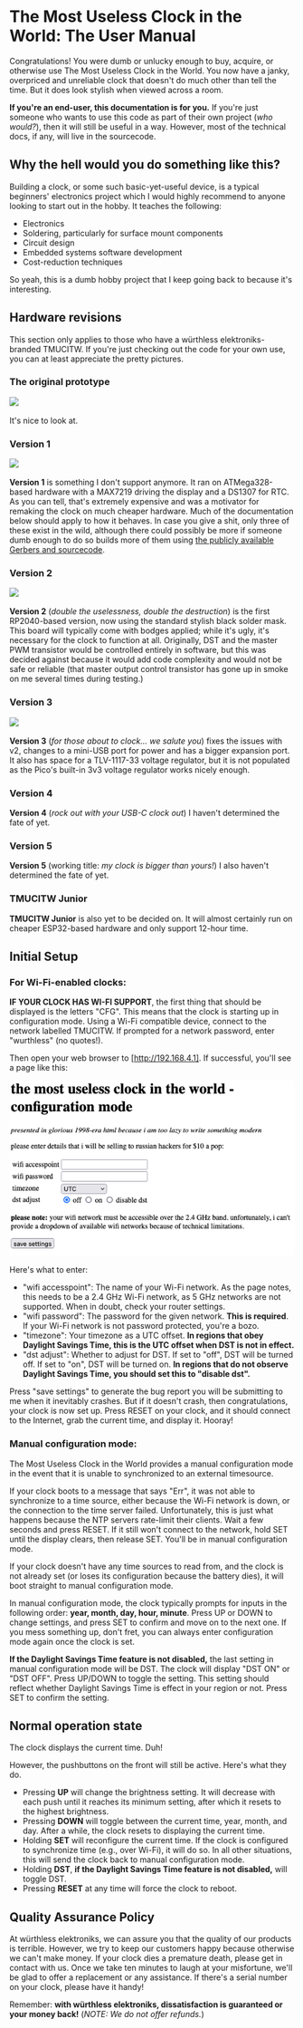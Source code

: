 # The Most Useless Clock in the World: The User Manual

Congratulations! You were dumb or unlucky enough to buy, acquire, or otherwise use The Most Useless Clock in the World. You now have a janky, overpriced and unreliable clock that doesn't do much other than tell the time. But it does look stylish when viewed across a room.

**If you're an end-user, this documentation is for you.** If you're just someone who wants to use this code as part of their own project (*who would?*), then it will still be useful in a way. However, most of the technical docs, if any, will live in the sourcecode.

## Why the hell would you do something like this?

Building a clock, or some such basic-yet-useful device, is a typical beginners' electronics project which I would highly recommend to anyone looking to start out in the hobby. It teaches the following:

* Electronics
* Soldering, particularly for surface mount components
* Circuit design
* Embedded systems software development
* Cost-reduction techniques

So yeah, this is a dumb hobby project that I keep going back to because it's interesting.

## Hardware revisions

This section only applies to those who have a würthless elektroniks-branded TMUCITW. If you're just checking out the code for your own use, you can at least appreciate the pretty pictures.

### The original prototype

![](proto.jpg)

It's nice to look at.

### Version 1

![](v1.jpg)

**Version 1** is something I don't support anymore. It ran on ATMega328-based hardware with a MAX7219 driving the display and a DS1307 for RTC. As you can tell, that's extremely expensive and was a motivator for remaking the clock on much cheaper hardware. Much of the documentation below should apply to how it behaves. In case you give a shit, only three of these exist in the wild, although there could possibly be more if someone dumb enough to do so builds more of them using [the publicly available Gerbers and sourcecode](https://github.com/wurthless-elektroniks/clock_v1).

### Version 2

![](v2.jpg)

**Version 2** (*double the uselessness, double the destruction*) is the first RP2040-based version, now using the standard stylish black solder mask. This board will typically come with bodges applied; while it's ugly, it's necessary for the clock to function at all. Originally, DST and the master PWM transistor would be controlled entirely in software, but this was decided against because it would add code complexity and would not be safe or reliable (that master output control transistor has gone up in smoke on me several times during testing.)

### Version 3

![](v3.jpg)

**Version 3** (*for those about to clock... we salute you*) fixes the issues with v2, changes to a mini-USB port for power and has a bigger expansion port. It also has space for a TLV-1117-33 voltage regulator, but it is not populated as the Pico's built-in 3v3 voltage regulator works nicely enough.

### Version 4

**Version 4** (*rock out with your USB-C clock out*) I haven't determined the fate of yet.

### Version 5

**Version 5** (working title: *my clock is bigger than yours!*) I also haven't determined the fate of yet.

### TMUCITW Junior

**TMUCITW Junior** is also yet to be decided on. It will almost certainly run on cheaper ESP32-based hardware and only support 12-hour time.

## Initial Setup

### For Wi-Fi-enabled clocks:

**IF YOUR CLOCK HAS WI-FI SUPPORT**, the first thing that should be displayed is the letters "CFG". This means that the clock is starting up in configuration mode. Using a Wi-Fi compatible device, connect to the network labelled TMUCITW. If prompted for a network password, enter "wurthless" (no quotes!).

Then open your web browser to [http://192.168.4.1]. If successful, you'll see a page like this:

![](configpage.png)

Here's what to enter:

* "wifi accesspoint": The name of your Wi-Fi network. As the page notes, this needs to be a 2.4 GHz Wi-Fi network, as 5 GHz networks are not supported. When in doubt, check your router settings.
* "wifi password": The password for the given network. **This is required**. If your Wi-Fi network is not password protected, you're a bozo.
* "timezone": Your timezone as a UTC offset. **In regions that obey Daylight Savings Time, this is the UTC offset when DST is not in effect.**
* "dst adjust": Whether to adjust for DST. If set to "off", DST will be turned off. If set to "on", DST will be turned on. **In regions that do not observe Daylight Savings Time, you should set this to "disable dst".**

Press "save settings" to generate the bug report you will be submitting to me when it inevitably crashes. But if it doesn't crash, then congratulations, your clock is now set up. Press RESET on your clock, and it should connect to the Internet, grab the current time, and display it. Hooray!

### Manual configuration mode:

The Most Useless Clock in the World provides a manual configuration mode in the event that it is unable to synchronized to an external timesource.

If your clock boots to a message that says "Err", it was not able to synchronize to a time source, either because the Wi-Fi network is down, or the connection to the time server failed. Unfortunately, this is just what happens because the NTP servers rate-limit their clients. Wait a few seconds and press RESET. If it still won't connect to the network, hold SET until the display clears, then release SET. You'll be in manual configuration mode.

If your clock doesn't have any time sources to read from, and the clock is not already set (or loses its configuration because the battery dies), it will boot straight to manual configuration mode.

In manual configuration mode, the clock typically prompts for inputs in the following order: **year, month, day, hour, minute**. Press UP or DOWN to change settings, and press SET to confirm and move on to the next one. If you mess something up, don't fret, you can always enter configuration mode again once the clock is set.

**If the Daylight Savings Time feature is not disabled,** the last setting in manual configuration mode will be DST. The clock will display "DST ON" or "DST OFF". Press UP/DOWN to toggle the setting. This setting should reflect whether Daylight Savings Time is effect in your region or not. Press SET to confirm the setting.

## Normal operation state

The clock displays the current time. Duh!

However, the pushbuttons on the front will still be active. Here's what they do.

* Pressing **UP** will change the brightness setting. It will decrease with each push until it reaches its minimum setting, after which it resets to the highest brightness.
* Pressing **DOWN** will toggle between the current time, year, month, and day. After a while, the clock resets to displaying the current time.
* Holding **SET** will reconfigure the current time. If the clock is configured to synchronize time (e.g., over Wi-Fi), it will do so. In all other situations, this will send the clock back to manual configuration mode.
* Holding **DST**, **if the Daylight Savings Time feature is not disabled,** will toggle DST. 
* Pressing **RESET** at any time will force the clock to reboot.

## Quality Assurance Policy

At würthless elektroniks, we can assure you that the quality of our products is terrible. However, we try to keep our customers happy because otherwise we can't make money. If your clock dies a premature death, please get in contact with us. Once we take ten minutes to laugh at your misfortune, we'll be glad to offer a replacement or any assistance. If there's a serial number on your clock, please have it handy!

Remember: **with würthless elektroniks, dissatisfaction is guaranteed or your money back!** (*NOTE: We do not offer refunds.*)
